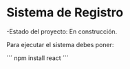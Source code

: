 <h1>Sistema de Registro</h1>

-Estado del proyecto: En construcción.

Para ejecutar el sistema debes poner:

´´´ npm install react ´´´

